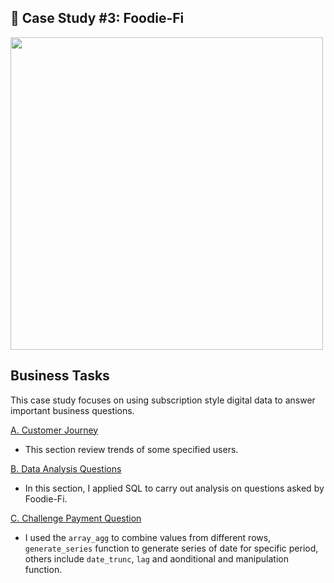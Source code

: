 ## 🍕 Case Study #3: Foodie-Fi
<img src="https://8weeksqlchallenge.com/images/case-study-designs/3.png" width="500" height="500">

## Business Tasks
This case study focuses on using subscription style digital data to answer important business questions.

[A. Customer Journey](https://github.com/toludoyin/8-week-sql-challenge/blob/main/Case-Study-%233-Foodie-Fi/SQL-Syntax/A-Customer-Journey.sql)

* This section review trends of some specified users.

[B. Data Analysis Questions](https://github.com/toludoyin/8-week-sql-challenge/blob/main/Case-Study-%233-Foodie-Fi/SQL-Syntax/B-Data-Analysis-Questions.sql)

* In this section, I applied SQL to carry out analysis on questions asked by Foodie-Fi.

[C. Challenge Payment Question](https://github.com/toludoyin/8-week-sql-challenge/blob/main/Case-Study-%233-Foodie-Fi/SQL-Syntax/C-Challenge-Payment-Question.sql) 

* I used the ```array_agg``` to combine values from different rows, ```generate_series``` function to generate series of date for specific period, others include ```date_trunc```, ```lag``` and aonditional and manipulation function.
